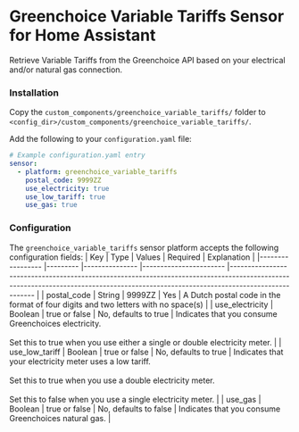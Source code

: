 # Greenchoice Variable Tariffs Sensor for Home Assistant

Retrieve Variable Tariffs from the Greenchoice API based on your electrical and/or natural gas connection.

### Installation

Copy the `custom_components/greenchoice_variable_tariffs/` folder to `<config_dir>/custom_components/greenchoice_variable_tariffs/`.

Add the following to your `configuration.yaml` file:

```yaml
# Example configuration.yaml entry
sensor:
  - platform: greenchoice_variable_tariffs
    postal_code: 9999ZZ
    use_electricity: true
    use_low_tariff: true
    use_gas: true
```

### Configuration

The `greenchoice_variable_tariffs` sensor platform accepts the following configuration fields:
| Key             	| Type    	| Values        	| Required              	| Explanation                                                                                                                                                                       	            |
|-----------------	|---------	|---------------	|-----------------------	|-----------------------------------------------------------------------------------------------------------------------------------------------------------------------------------	            |
| postal_code     	| String  	| 9999ZZ        	| Yes                   	| A Dutch postal code in the format of four digits and two letters with no space(s)                                                                                                 	            |
| use_electricity 	| Boolean 	| true or false 	| No, defaults to true  	| Indicates that you consume Greenchoices electricity. <br><br> Set this to true when you use either a single or double electricity meter.                                                          |
| use_low_tariff  	| Boolean 	| true or false 	| No, defaults to true  	| Indicates that your electricity meter uses a low tariff. <br><br> Set this to true when you use a double electricity meter. <br><br> Set this to false when you use a single electricity meter. 	|
| use_gas         	| Boolean 	| true or false 	| No, defaults to false 	| Indicates that you consume Greenchoices natural gas.                                                                                                                              	            |